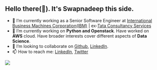 ## Hello there(👋). It's Swapnadeep this side.

- 🔭 I’m currently working as a Senior Software Engineer at  [International Business Machines Corporation(IBM)](https://www.ibm.com/in-en) | ex-[Tata Consultancy Services](https://www.tcs.com/)
- 🌱 I’m currently working on **Python and Openstack**. Have worked on **AWS** cloud. Have broader interests cover different aspects of **Data Science**. 
- 👯 I’m looking to collaborate on [Github](https://github.com/SwapnadeepMukherjee), [LinkedIn](https://www.linkedin.com/in/swapnadeepmukherjee/).
- 📫 How to reach me: [LinkedIn](https://www.linkedin.com/in/swapnadeepmukherjee/), [Twitter](https://twitter.com/swapnadeepsm93)


<img src="https://github-readme-stats.vercel.app/api?username=SwapnadeepMukherjee&&show_icons=true&title_color=ffffff&icon_color=bb2acf&text_color=daf7dc&bg_color=151515">
